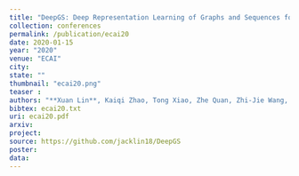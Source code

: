 ```yaml
---
title: "DeepGS: Deep Representation Learning of Graphs and Sequences for Drug-Target Binding Affinity Prediction"
collection: conferences
permalink: /publication/ecai20
date: 2020-01-15
year: "2020"
venue: "ECAI"
city: 
state: ""
thumbnail: "ecai20.png"
teaser : 
authors: "**Xuan Lin**, Kaiqi Zhao, Tong Xiao, Zhe Quan, Zhi-Jie Wang, S Yu Philip"
bibtex: ecai20.txt
uri: ecai20.pdf
arxiv: 
project: 
source: https://github.com/jacklin18/DeepGS
poster: 
data:
---
```

